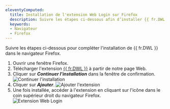 ```yaml
---
eleventyComputed:
  title: Installation de l'extension Web Login sur Firefox
  description: Suivre les étapes ci-dessous afin d’installer {{ fr.DWL }} dans le navigateur Firefox. 
  keywords:
  - Navigateur
  - Firefox
---
```

Suivre les étapes ci-dessous pour compléter l'installation de {{ fr.DWL }} dans le navigateur Firefox. 
1. Ouvrir une fenêtre Firefox. 
2. Télécharger l'extension [{{ fr.DWL }}](https://devolutions.net/fr/web-login) à partir de notre page Web. 
3. Cliquer sur ***Continuer l'installation*** dans la fenêtre de confirmation. 
![Continuer l'installation](https://webdevolutions.azureedge.net/docs/fr/kb/KB4038.png) 
1. Cliquer sur ***Ajouter***. 
![Ajouter l'extension](https://webdevolutions.azureedge.net/docs/fr/kb/KB4039.png) 
1. Une fois installée, accéder à l'extension en cliquant sur l'icône dans le coin supérieur droit du navigateur Firefox.  
![Extension Web Login](https://webdevolutions.azureedge.net/docs/fr/kb/KB4040.png) 




